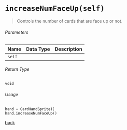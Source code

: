 <!-- Method Name -->

# <code>increaseNumFaceUp(self)</code>

<!-- Method Description -->
> Controls the number of cards that are face up or not.

<!-- Parameters -->
###### Parameters
| Name     | Data Type | Description                                     |
| -------- | --------- | ----------------------------------------------- |
| `self`   |           |                                                 |

<!-- Return Type -->
###### Return Type
`void`

<!-- Method Example -->
###### Usage
```python
hand = CardHandSprite()
hand.increaseNumFaceUp()
```
<!-- Back to className.md -->
<!-- The path in this link will be the one that is used for the component -->
[back](../CardHandSprite.md)